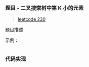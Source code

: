 ### 题目 - 二叉搜索树中第 K 小的元素

> [leetcode 230](https://leetcode-cn.com/problems/kth-smallest-element-in-a-bst/)

题目描述

示例：

```js

```

### 代码实现

```js

```
